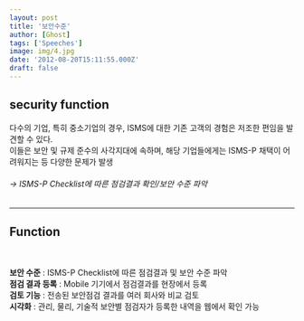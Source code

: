 ```yaml
---
layout: post
title: '보안수준'
author: [Ghost]
tags: ['Speeches']
image: img/4.jpg
date: '2012-08-20T15:11:55.000Z'
draft: false
---
```


## security function

다수의 기업, 특히 중소기업의 경우, ISMS에 대한 기존 고객의 경험은 저조한 편임을 발견할 수 있다. <br>
이들은 보안 및 규제 준수의 사각지대에 속하며, 해당 기업들에게는 ISMS-P 채택이 어려워지는 등 다양한 문제가 발생<br>

 ###### -> ISMS-P Checklist에 따른 점검결과 확인/보안 수준 파악 

---
## Function 

<br>

**보안 수준** : ISMS-P Checklist에 따른 점검결과 및 보안 수준 파악 <br>
**점검 결과 등록** : Mobile 기기에서 점검결과를 현장에서 등록 <br>
**검토 기능** : 전송된 보안점검 결과를 여러 회사와 비교 검토 <br>
**시각화** : 관리, 물리, 기술적 보안별 점검자가 등록한 내역을 웹에서 확인 가능
